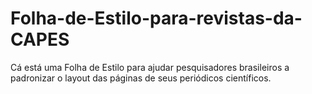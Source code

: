 # Folha-de-Estilo-para-revistas-da-CAPES
Cá está uma Folha de Estilo para ajudar pesquisadores brasileiros a padronizar o layout das páginas de seus periódicos científicos.